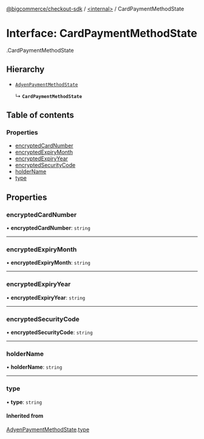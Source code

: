 [@bigcommerce/checkout-sdk](../README.md) / [<internal\>](../modules/internal_.md) / CardPaymentMethodState

# Interface: CardPaymentMethodState

[<internal>](../modules/internal_.md).CardPaymentMethodState

## Hierarchy

- [`AdyenPaymentMethodState`](internal_.AdyenPaymentMethodState.md)

  ↳ **`CardPaymentMethodState`**

## Table of contents

### Properties

- [encryptedCardNumber](internal_.CardPaymentMethodState.md#encryptedcardnumber)
- [encryptedExpiryMonth](internal_.CardPaymentMethodState.md#encryptedexpirymonth)
- [encryptedExpiryYear](internal_.CardPaymentMethodState.md#encryptedexpiryyear)
- [encryptedSecurityCode](internal_.CardPaymentMethodState.md#encryptedsecuritycode)
- [holderName](internal_.CardPaymentMethodState.md#holdername)
- [type](internal_.CardPaymentMethodState.md#type)

## Properties

### encryptedCardNumber

• **encryptedCardNumber**: `string`

___

### encryptedExpiryMonth

• **encryptedExpiryMonth**: `string`

___

### encryptedExpiryYear

• **encryptedExpiryYear**: `string`

___

### encryptedSecurityCode

• **encryptedSecurityCode**: `string`

___

### holderName

• **holderName**: `string`

___

### type

• **type**: `string`

#### Inherited from

[AdyenPaymentMethodState](internal_.AdyenPaymentMethodState.md).[type](internal_.AdyenPaymentMethodState.md#type)
